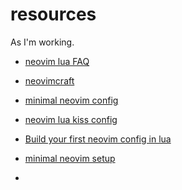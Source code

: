
# resources

As I'm working.

- [neovim lua FAQ](https://github.com/neovim/neovim/wiki/FAQ#why-embed-lua-instead-of-x)
- [neovimcraft](https://neovimcraft.com/c/index.html)
- [minimal neovim config](https://github.com/ntk148v/neovim-config)
- [neovim lua kiss config](https://github.com/brainfucksec/neovim-lua)
- [Build your first neovim config in lua](https://vonheikemen.github.io/devlog/tools/build-your-first-lua-config-for-neovim/)
- [minimal neovim setup](https://www.reddit.com/r/neovim/comments/w2je15/a_minimal_lua_setup/)

- 

